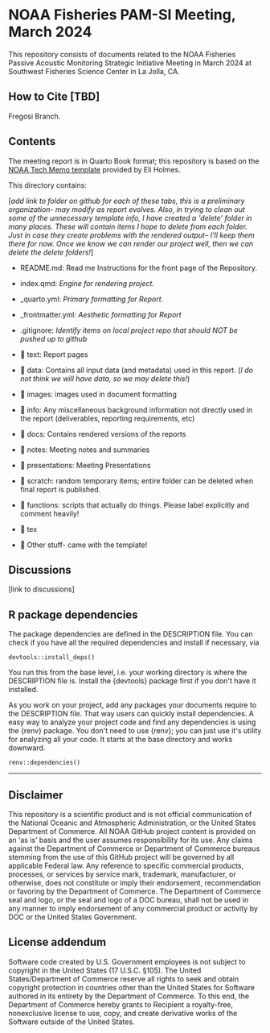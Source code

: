 # NOAA Fisheries PAM-SI Meeting, March 2024

This repository consists of documents related to the NOAA Fisheries Passive Acoustic Monitoring Strategic Initiative Meeting in March 2024 at Southwest Fisheries Science Center in La Jolla, CA.

## **How to Cite** \[TBD\]
Fregosi Branch. 

## **Contents**

The meeting report is in Quarto Book format; this repository is based on the [NOAA Tech Memo template](https://github.com/nmfs-opensci/NOAA-tech-memo-template) provided by Eli Holmes.

This directory contains:

\[*add link to folder on github for each of these tabs, this is a preliminary organization- may modify as report evolves. Also, in trying to clean out some of the unnecessary template info, I have created a 'delete' folder in many places. These will contain items I hope to delete from each folder. Just in case they create problems with the rendered output– I'll keep them there for now. Once we know we can render our project well, then we can delete the delete folders!*\]

-   README.md: Read me Instructions for the front page of the Repository.

-   index.qmd: *Engine for rendering project.*

-   \_quarto.yml: *Primary* *formatting for Report.*

-   \_frontmatter.yml: *Aesthetic formatting for Report*

-   .gitignore: *Identify items on local project repo that should NOT be pushed up to github*

-   📁 text: Report pages

-   📁 data: Contains all input data (and metadata) used in this report. (*I do not think we will have data, so we may delete this!*)

-   📁 images: images used in document formatting

-   📁 info: Any miscellaneous background information not directly used in the report (deliverables, reporting requirements, etc)

-   📁 docs: Contains rendered versions of the reports

-   📁 notes: Meeting notes and summaries

-   📁 presentations: Meeting Presentations

-   📁 scratch: random temporary items; entire folder can be deleted when final report is published.

-   📁 functions: scripts that actually do things. Please label explicitly and comment heavily!

-   📁 tex

-   📁 Other stuff- came with the template!

## Discussions

\[link to discussions\]

## R package dependencies

The package dependencies are defined in the DESCRIPTION file. You can check if you have all the required dependencies and install if necessary, via

```         
devtools::install_deps()
```

You run this from the base level, i.e. your working directory is where the DESCRIPTION file is. Install the {devtools} package first if you don't have it installed.

As you work on your project, add any packages your documents require to the DESCRIPTION file. That way users can quickly install dependencies. A easy way to analyze your project code and find any dependencies is using the {renv} package. You don't need to use {renv}; you can just use it's utility for analyzing all your code. It starts at the base directory and works downward.

```         
renv::dependencies()
```

<hr>

## Disclaimer

This repository is a scientific product and is not official communication of the National Oceanic and Atmospheric Administration, or the United States Department of Commerce. All NOAA GitHub project content is provided on an ‘as is’ basis and the user assumes responsibility for its use. Any claims against the Department of Commerce or Department of Commerce bureaus stemming from the use of this GitHub project will be governed by all applicable Federal law. Any reference to specific commercial products, processes, or services by service mark, trademark, manufacturer, or otherwise, does not constitute or imply their endorsement, recommendation or favoring by the Department of Commerce. The Department of Commerce seal and logo, or the seal and logo of a DOC bureau, shall not be used in any manner to imply endorsement of any commercial product or activity by DOC or the United States Government.

## License addendum

Software code created by U.S. Government employees is not subject to copyright in the United States (17 U.S.C. §105). The United States/Department of Commerce reserve all rights to seek and obtain copyright protection in countries other than the United States for Software authored in its entirety by the Department of Commerce. To this end, the Department of Commerce hereby grants to Recipient a royalty-free, nonexclusive license to use, copy, and create derivative works of the Software outside of the United States.
